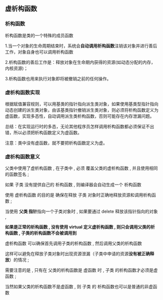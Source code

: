 ## 虚析构函数

### 析构函数

析构函数是类的一个特殊的成员函数

1.当一个对象的生命周期结束时，系统会**自动调用析构函数**注销该对象并进行善后工作，对象自身也可以调用析构函数

2.析构函数的善后工作是：释放对象在生命期内获得的资源(如动态分配的内存，内核资源)；

3.析构函数也用来执行对象即将被撤销之前的任何操作。



### 虚析构函数实现

根据赋值兼容规则，可以用基类的指针指向派生类对象，如果使用基类型指针指向动态创建的派生类对象，由该基类指针撤销派生类对象，则必须将析构函数定义为虚函数，实现多态性，自动调用派生类析构函数，否则可能存在内存泄漏问题。

总结：在实现运行时的多态，无论其他程序员怎样调用析构函数都必须保证不出错，所以必须把析构函数定义为虚函数。

注意：类中没有虚函数，就不要把析构函数定义为虚。



### 虚析构函数意义

父类中使用了虚析构函数 , 在子类中 , 必须 覆盖父类的虚析构函数 , 并且使用相同的函数签名 ;

如果 子类 没有提供自己的 析构函数 , 则编译器会自动生成一个 析构函数

使用 虚析构函数 的目的是 确保在释放 子类 对象时正确地释放资源和调用析构函数 ;

当使用 **父类 指针**指向一个子类对象时 , 如果要通过 delete 释放该指针指向的对象 ,

**如果是正常的析构函数 , 没有使用 virtual 定义虚析构函数 , 则只会调用父类的析构函数 , 子类的析构函数不会被调用到**

虚析构函数 可以确保首先调用子类的析构函数 , 然后调用父类的析构函数

这样可以避免在释放子类对象时出现资源泄漏（子类中申请的资源**没有被正确释放**）的情况 ;

需要注意的是 , 只有在 父类的析构函数是 虚函数 时 , 子类 的析构函数才必须是虚函数 ;



当然如果父类的析构函数不是虚函数 , 则 子类 的 析构函数也可以是普通的非虚函数